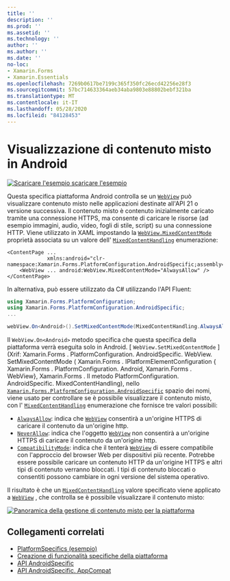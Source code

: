 ```yaml
---
title: ''
description: ''
ms.prod: ''
ms.assetid: ''
ms.technology: ''
author: ''
ms.author: ''
ms.date: ''
no-loc:
- Xamarin.Forms
- Xamarin.Essentials
ms.openlocfilehash: 7269b0617be7199c365f350fc26ecd42256e28f3
ms.sourcegitcommit: 57bc714633364aeb34aba9803e88802bebf321ba
ms.translationtype: MT
ms.contentlocale: it-IT
ms.lasthandoff: 05/28/2020
ms.locfileid: "84128453"
---
```

# <a name="webview-mixed-content-on-android"></a>Visualizzazione di contenuto misto in Android

[![Scaricare ](~/media/shared/download.png) l'esempio scaricare l'esempio](https://docs.microsoft.com/samples/xamarin/xamarin-forms-samples/userinterface-platformspecifics)

Questa specifica piattaforma Android controlla se un [`WebView`](xref:Xamarin.Forms.WebView) può visualizzare contenuto misto nelle applicazioni destinate all'API 21 o versione successiva. Il contenuto misto è contenuto inizialmente caricato tramite una connessione HTTPS, ma consente di caricare le risorse (ad esempio immagini, audio, video, fogli di stile, script) su una connessione HTTP. Viene utilizzato in XAML impostando la [`WebView.MixedContentMode`](xref:Xamarin.Forms.PlatformConfiguration.AndroidSpecific.WebView.MixedContentModeProperty) proprietà associata su un valore dell' [`MixedContentHandling`](xref:Xamarin.Forms.PlatformConfiguration.AndroidSpecific.MixedContentHandling) enumerazione:

```xaml
<ContentPage ...
             xmlns:android="clr-namespace:Xamarin.Forms.PlatformConfiguration.AndroidSpecific;assembly=Xamarin.Forms.Core">
    <WebView ... android:WebView.MixedContentMode="AlwaysAllow" />
</ContentPage>
```

In alternativa, può essere utilizzato da C# utilizzando l'API Fluent:

```csharp
using Xamarin.Forms.PlatformConfiguration;
using Xamarin.Forms.PlatformConfiguration.AndroidSpecific;
...

webView.On<Android>().SetMixedContentMode(MixedContentHandling.AlwaysAllow);
```

Il `WebView.On<Android>` metodo specifica che questa specifica della piattaforma verrà eseguita solo in Android. [ `WebView.SetMixedContentMode` ] (Xrif: Xamarin.Forms . PlatformConfiguration. AndroidSpecific. WebView. SetMixedContentMode ( Xamarin.Forms . IPlatformElementConfiguration { Xamarin.Forms . PlatformConfiguration. Android, Xamarin.Forms . WebView}, Xamarin.Forms . Il metodo PlatformConfiguration. AndroidSpecific. MixedContentHandling), nello [`Xamarin.Forms.PlatformConfiguration.AndroidSpecific`](xref:Xamarin.Forms.PlatformConfiguration.AndroidSpecific) spazio dei nomi, viene usato per controllare se è possibile visualizzare il contenuto misto, con l' [`MixedContentHandling`](xref:Xamarin.Forms.PlatformConfiguration.AndroidSpecific.MixedContentHandling) enumerazione che fornisce tre valori possibili:

- [`AlwaysAllow`](xref:Xamarin.Forms.PlatformConfiguration.AndroidSpecific.MixedContentHandling.AlwaysAllow): indica che [`WebView`](xref:Xamarin.Forms.WebView) consentirà a un'origine HTTPS di caricare il contenuto da un'origine http.
- [`NeverAllow`](xref:Xamarin.Forms.PlatformConfiguration.AndroidSpecific.MixedContentHandling.NeverAllow): indica che l'oggetto [`WebView`](xref:Xamarin.Forms.WebView) non consentirà a un'origine HTTPS di caricare il contenuto da un'origine http.
- [`CompatibilityMode`](xref:Xamarin.Forms.PlatformConfiguration.AndroidSpecific.MixedContentHandling.CompatibilityMode): indica che il tenterà [`WebView`](xref:Xamarin.Forms.WebView) di essere compatibile con l'approccio del browser Web per dispositivi più recente. Potrebbe essere possibile caricare un contenuto HTTP da un'origine HTTPS e altri tipi di contenuto verranno bloccati. I tipi di contenuto bloccati o consentiti possono cambiare in ogni versione del sistema operativo.

Il risultato è che un [`MixedContentHandling`](xref:Xamarin.Forms.PlatformConfiguration.AndroidSpecific.MixedContentHandling) valore specificato viene applicato a [`WebView`](xref:Xamarin.Forms.WebView) , che controlla se è possibile visualizzare il contenuto misto:

[![Panoramica della gestione di contenuto misto per la piattaforma](webview-mixed-content-images/webview-mixedcontent.png "Panoramica della gestione di contenuto misto per la piattaforma")](webview-mixed-content-images/webview-mixedcontent-large.png#lightbox "Panoramica della gestione di contenuto misto per la piattaforma")

## <a name="related-links"></a>Collegamenti correlati

- [PlatformSpecifics (esempio)](https://docs.microsoft.com/samples/xamarin/xamarin-forms-samples/userinterface-platformspecifics)
- [Creazione di funzionalità specifiche della piattaforma](~/xamarin-forms/platform/platform-specifics/index.md#creating-platform-specifics)
- [API AndroidSpecific](xref:Xamarin.Forms.PlatformConfiguration.AndroidSpecific)
- [API AndroidSpecific. AppCompat](xref:Xamarin.Forms.PlatformConfiguration.AndroidSpecific.AppCompat)
